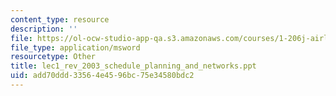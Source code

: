 ```yaml
---
content_type: resource
description: ''
file: https://ol-ocw-studio-app-qa.s3.amazonaws.com/courses/1-206j-airline-schedule-planning-spring-2003/add70ddd33564e4596bc75e34580bdc2_lec1_rev_2003_schedule_planning_and_networks.ppt
file_type: application/msword
resourcetype: Other
title: lec1_rev_2003_schedule_planning_and_networks.ppt
uid: add70ddd-3356-4e45-96bc-75e34580bdc2
---
```

